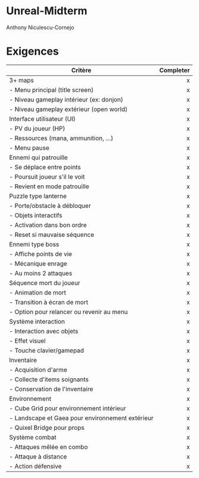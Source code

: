 # Unreal-Midterm
Anthony Niculescu-Cornejo

# Exigences 
| Critère                                  | Completer |
|------------------------------------------|-------:|
| 3+ maps                                  |   x   |
| - Menu principal (title screen)          |     x    |
| - Niveau gameplay intérieur (ex: donjon) |     x    |
| - Niveau gameplay extérieur (open world) |     x    |
| Interface utilisateur (UI)              |   x   |
| - PV du joueur (HP)                     |   x      |
| - Ressources (mana, ammunition, …)      |   x      |
| - Menu pause                             |   x      |
| Ennemi qui patrouille                   |   x   |
| - Se déplace entre points               |    x     |
| - Poursuit joueur s'il le voit          |    x     |
| - Revient en mode patrouille            |    x     |
| Puzzle type lanterne                     |   x    |
| - Porte/obstacle à débloquer            |     x    |
| - Objets interactifs                    |     x    |
| - Activation dans bon ordre             |     x    |
| - Reset si mauvaise séquence            |     x    |
| Ennemi type boss                         |  x    |
| - Affiche points de vie                 |    x     |
| - Mécanique enrage                      |    x     |
| - Au moins 2 attaques                   |     x    |
| Séquence mort du joueur                  |   x   |
| - Animation de mort                      |    x     |
| - Transition à écran de mort            |     x    |
| - Option pour relancer ou revenir au menu|    x     |
| Système interaction                      |   x   |
| - Interaction avec objets                |   x      |
| - Effet visuel                          |    x     |
| - Touche clavier/gamepad                |    x     |
| Inventaire                               |   x   |
| - Acquisition d'arme                     |   x      |
| - Collecte d'items soignants             |   x      |
| - Conservation de l'inventaire           |   x      |
| Environnement                            |   x   |
| - Cube Grid pour environnement intérieur |    x     |
| - Landscape et Gaea pour environnement extérieur|    x     |
| - Quixel Bridge pour props               |   x      |
| Système combat                           |   x   |
| - Attaques mêlée en combo               |    x     |
| - Attaque à distance                    |    x     |
| - Action défensive                      |     x    |
